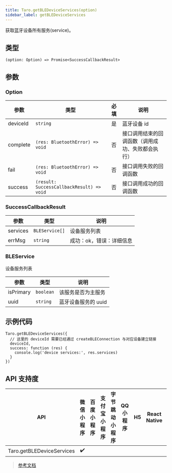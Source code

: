 ```yaml
---
title: Taro.getBLEDeviceServices(option)
sidebar_label: getBLEDeviceServices
---
```


获取蓝牙设备所有服务(service)。

## 类型

```tsx
(option: Option) => Promise<SuccessCallbackResult>
```

## 参数

### Option

| 参数 | 类型 | 必填 | 说明 |
| --- | --- | :---: | --- |
| deviceId | `string` | 是 | 蓝牙设备 id |
| complete | `(res: BluetoothError) => void` | 否 | 接口调用结束的回调函数（调用成功、失败都会执行） |
| fail | `(res: BluetoothError) => void` | 否 | 接口调用失败的回调函数 |
| success | `(result: SuccessCallbackResult) => void` | 否 | 接口调用成功的回调函数 |

### SuccessCallbackResult

| 参数 | 类型 | 说明 |
| --- | --- | --- |
| services | `BLEService[]` | 设备服务列表 |
| errMsg | `string` | 成功：ok，错误：详细信息 |

### BLEService

设备服务列表

| 参数 | 类型 | 说明 |
| --- | --- | --- |
| isPrimary | `boolean` | 该服务是否为主服务 |
| uuid | `string` | 蓝牙设备服务的 uuid |

## 示例代码

```tsx
Taro.getBLEDeviceServices({
  // 这里的 deviceId 需要已经通过 createBLEConnection 与对应设备建立链接
  deviceId,
  success: function (res) {
    console.log('device services:', res.services)
  }
})
```

## API 支持度

| API | 微信小程序 | 百度小程序 | 支付宝小程序 | 字节跳动小程序 | QQ 小程序 | H5 | React Native | 快应用 |
| :---: | :---: | :---: | :---: | :---: | :---: | :---: | :---: | :---: |
| Taro.getBLEDeviceServices | ✔️ |  |  |  |  |  |  |  |

> [参考文档](https://developers.weixin.qq.com/miniprogram/dev/api/device/bluetooth-ble/wx.getBLEDeviceServices.html)
